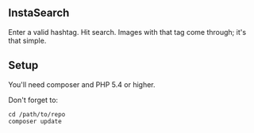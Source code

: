 ## InstaSearch

Enter a valid hashtag. Hit search. Images with that tag come through; it's that simple.

## Setup

You'll need composer and PHP 5.4 or higher.

Don't forget to:

    cd /path/to/repo
    composer update